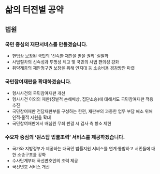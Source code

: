 # 삶의 터전별 공약

## 법원

### 국민 중심의 재판서비스를 만들겠습니다.
- 헌법상 보장된 국민의 ‘신속한 재판을 받을 권리’ 실질화
- 사법절차의 신속성과 투명성 제고 및 국민의 사법 편의성 강화
- 취약계층의 재판청구권 보장을 위해 인지대 등 소송비용 경감방안 마련

### 국민참여재판을 확대하겠습니다.
- 형사사건의 국민참여재판 개선
- 형사사건 이외의 재판(징벌적 손해배상, 집단소송)에 대해서도 국민참여재판 적용 추진
- 국민참여재판 전담재판부를 구성하는 한편, 재판부의 과중한 업무 부담 해소 위해 인적·물적 지원을 확대
- 국민참여재판에서 배심원 무죄 판결 시 검사 측 항소 제한

### 수요자 중심의 ‘원스탑 법률조력’ 서비스를 제공하겠습니다.
- 국가와 지방정부가 제공하는 대국민 법률지원 서비스를 연계·통합하고 서민들에 대한 소송구조를 강화
- 수사단계부터 국선변호인의 조력 제공
- 국선변호 서비스 개선
 